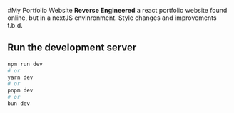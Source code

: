 #My Portfolio Website
**Reverse Engineered** a react portfolio website found online, but in a nextJS envinronment.
Style changes and improvements t.b.d.

## Run the development server

```bash
npm run dev
# or
yarn dev
# or
pnpm dev
# or
bun dev
```

